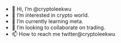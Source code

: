 - 👋 Hi, I’m @cryptoleekwu
- 👀 I’m interested in crypto world.
- 🌱 I’m currently learning meta.
- 💞️ I’m looking to collaborate on trading.
- 📫 How to reach me twitter@cryptoleekwu

<!---
cryptoleekwu/cryptoleekwu is a ✨ special ✨ repository because its `README.md` (this file) appears on your GitHub profile.
You can click the Preview link to take a look at your changes.
--->

